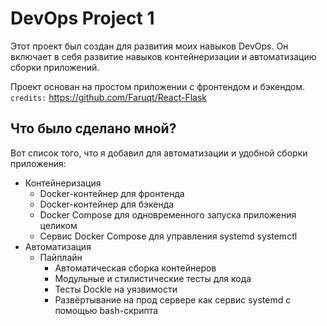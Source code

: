 # DevOps Project 1
Этот проект был создан для развития моих навыков DevOps.
Он включает в себя развитие навыков контейнеризации и автоматизацию сборки приложений.

Проект основан на простом приложении с фронтендом и бэкендом.
`credits:` https://github.com/Faruqt/React-Flask

## Что было сделано мной?
Вот список того, что я добавил для автоматизации и удобной сборки приложения:
- Контейнеризация
  - Docker-контейнер для фронтенда
  - Docker-контейнер для бэкенда
  - Docker Compose для одновременного запуска приложения целиком
  - Сервис Docker Compose для управления systemd systemctl
- Автоматизация
  - Пайплайн
    - Автоматическая сборка контейнеров
    - Модульные и стилистические тесты для кода
    - Тесты Dockle на уязвимости
    - Развёртывание на прод сервере как сервис systemd с помощью bash-скрипта